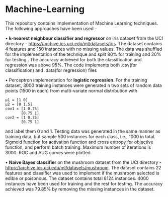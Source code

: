 # Machine-Learning
This repository contains implementation of Machine Learning techniques. The following approaches have been used - 

• **k-nearest neighbour classifier and regressor** on iris dataset from the UCI directory - https://archive.ics.uci.edu/ml/datasets/iris. The dataset contains 4 features and 150 instances with no missing values. The data was shuffled for the implementation of the technique and split 80% for training and 20% for testing.. The accuracy achieved for both the classification and regression was above 95%. The code implements both .csv(for classification) and .data(for regression) files

• Perceptron implementation for **logistic regression**. For the training dataset, 3000 training instances were generated n two    sets of random data points (1500 in each) from multi-variate normal distribution with
```
μ1 = [1 0]
μ2 = [0 1.5]
cov1 = [1 0.75]
       [0.75 1]
cov2 = [1 0.75]
       [0.75 1]
```
and label them 0 and 1. Testing data was generated in the same manner as training data, but sample 500 instances for each class, i.e., 1000 in total. Sigmoid function for activation function and cross entropy for objective function, and perform batch training. Maximum number of iterations is 3000. ROC and AUC curves were plotted.

• **Naive Bayes classifier** on the mushroom dataset from the UCI directory - https://archive.ics.uci.edu/ml/datasets/mushroom. The dataset contains 22 features and classifier was used to implement if the mushroom selected is edible or poisonous. The dataset contains total 8124 instances. 4000 instances have been used for training and the rest for testing. The accuracy achieved was 79.85% by removing the missing instances in the dataset.
